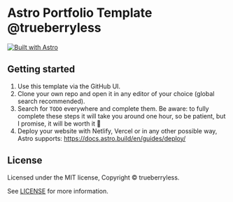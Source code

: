# Astro Portfolio Template @trueberryless

[![Built with Astro](https://astro.badg.es/v2/built-with-astro/tiny.svg)](https://astro.build)

## Getting started

1. Use this template via the GitHub UI.
2. Clone your own repo and open it in any editor of your choice (global search recommended).
3. Search for `TODO` everywhere and complete them. Be aware: to fully complete these steps it will take you around one hour, so be patient, but I promise, it will be worth it 💜
4. Deploy your website with Netlify, Vercel or in any other possible way, Astro supports: https://docs.astro.build/en/guides/deploy/

## License

Licensed under the MIT license, Copyright © trueberryless.

See [LICENSE](/LICENSE) for more information.
